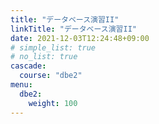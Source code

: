 ```yaml
---
title: "データベース演習II"
linkTitle: "データベース演習II"
date: 2021-12-03T12:24:48+09:00
# simple_list: true
# no_list: true
cascade:
  course: "dbe2"
menu:
  dbe2:
    weight: 100
---
```

